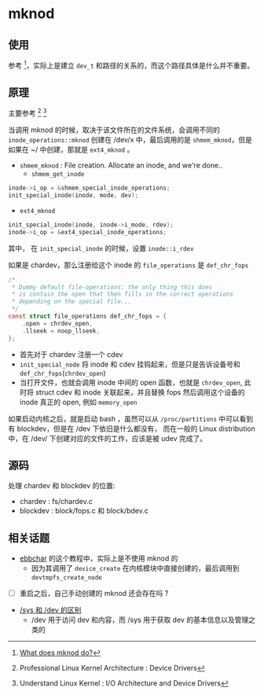 # mknod

## 使用
参考 [^1]，实际上是建立 `dev_t` 和路径的关系的，而这个路径具体是什么并不重要。


## 原理
主要参考 [^2] [^3]

当调用 mknod 的时候，取决于该文件所在的文件系统，会调用不同的 `inode_operations::mknod`
创建在 /dev/x 中，最后调用的是 `shmem_mknod`，但是如果在 ~/ 中创建，那就是 `ext4_mknod` 。

- `shmem_mknod` : File creation. Allocate an inode, and we're done..
  - `shmem_get_inode`
```c
inode->i_op = &shmem_special_inode_operations;
init_special_inode(inode, mode, dev);
```

- `ext4_mknod`
```c
init_special_inode(inode, inode->i_mode, rdev);
inode->i_op = &ext4_special_inode_operations;
```
其中， 在 `init_special_inode` 的时候，设置 `inode::i_rdev`

如果是 chardev，那么注册给这个 inode 的 `file_operations` 是 `def_chr_fops`
```c
/*
 * Dummy default file-operations: the only thing this does
 * is contain the open that then fills in the correct operations
 * depending on the special file...
 */
const struct file_operations def_chr_fops = {
    .open = chrdev_open,
    .llseek = noop_llseek,
};
```

- 首先对于 chardev 注册一个 cdev
- `init_special_node` 将 inode 和 cdev 挂钩起来，但是只是告诉设备号和 `def_chr_fops`(`chrdev_open`)
- 当打开文件，也就会调用 inode 中间的 open 函数，也就是 `chrdev_open`, 此时将 struct cdev 和 inode 关联起来，并且替换 fops 然后调用这个设备的 inode 真正的 open, 例如 `memory_open`

如果启动内核之后，就是启动 bash ，虽然可以从 `/proc/partitions` 中可以看到有 blockdev，但是在 /dev 下依旧是什么都没有，
而在一般的 Linux distribution 中，在 /dev/ 下创建对应的文件的工作，应该是被 udev 完成了。

## 源码
处理 chardev 和 blockdev 的位置:
- chardev : fs/chardev.c
- blockdev : block/fops.c 和 block/bdev.c

## 相关话题
- [ebbchar](http://derekmolloy.ie/writing-a-linux-kernel-module-part-2-a-character-device/) 的这个教程中，实际上是不使用 mknod 的
  - 因为其调用了 `device_create` 在内核模块中直接创建的，最后调用到 `devtmpfs_create_node`
- [ ] 重启之后，自己手动创建的 mknod 还会存在吗 ?
- [/sys 和 /dev 的区别](https://unix.stackexchange.com/questions/176215/difference-between-dev-and-sys)
  - /dev 用于访问 dev 和内容，而 /sys 用于获取 dev 的基本信息以及管理之类的

[^1]: [What does mknod do?](https://unix.stackexchange.com/questions/562341/what-does-mknod-do)
[^2]: Professional Linux Kernel Architecture : Device Drivers
[^3]: Understand Linux Kernel : I/O Architecture and Device Drivers

